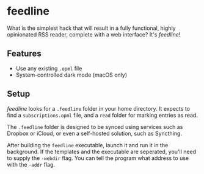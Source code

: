 feedline
========

What is the simplest hack that will result in a fully functional, highly opinionated RSS reader, complete with a web interface? It's _feedline_!

Features
--------

  - Use any existing `.opml` file
  - System-controlled dark mode (macOS only)

Setup
-----

_feedline_ looks for a `.feedline` folder in your home directory. It expects to find a `subscriptions.opml` file, and a `read` folder for marking entries as read.

The `.feedline` folder is designed to be synced using services such as Dropbox or iCloud, or even a self-hosted solution, such as Syncthing.

After building the `feedline` executable, launch it and run it in the background. If the templates and the executable are seperated, you'll need to supply the `-webdir` flag. You can tell the program what address to use with the `-addr` flag.
